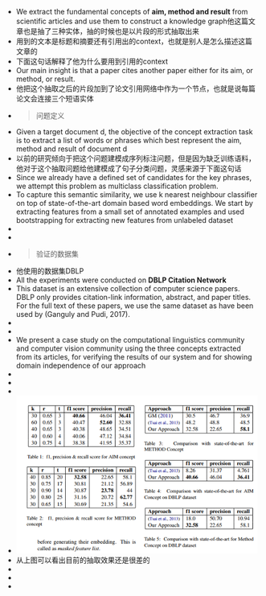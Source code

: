 - We extract the fundamental concepts of **aim, method and result** from scientific articles and use them to construct a knowledge graph他这篇文章也是抽了三种实体，抽的时候也是以片段的形式抽取出来
- 用到的文本是标题和摘要还有引用出的context，也就是别人是怎么描述这篇文章的
- 下面这句话解释了他为什么要用到引用的context
- Our main insight is that a paper cites another paper either for its aim, or method, or result.
- 他把这个抽取之后的片段加到了论文引用网络中作为一个节点，也就是说每篇论文会连接三个短语实体
-
  >问题定义
- Given a target document d, the objective of the concept extraction task is to extract a list of words or phrases which best represent the aim, method and result of document d
- 以前的研究倾向于把这个问题建模成序列标注问题，但是因为缺乏训练语料，他对于这个抽取问题给他建模成了句子分类问题，灵感来源于下面这句话
- Since we already have a defined set of candidates for the key phrases, we attempt this problem as multiclass classification problem.
- To capture this semantic similarity, we use k nearest neighbour classifier on top of state-of-the-art domain based word embeddings. We start by extracting features from a small set of annotated examples and used bootstrapping for extracting new features from unlabeled dataset
-
-
-
  >验证的数据集
- 他使用的数据集DBLP
- All the experiments were conducted on **DBLP Citation Network**
- This dataset is an extensive collection of computer science papers. DBLP only provides
  citation-link information, abstract, and paper titles. For the full text of these papers, we use the same dataset as have been used by (Ganguly and Pudi, 2017).
-
-
- We present a case study on the computational linguistics community and computer vision community using the three concepts extracted from its articles, for verifying the results of our system and for showing domain independence of our approach
-
-
-
- ![image.png](../assets/image_1667812961096_0.png)
- 从上图可以看出目前的抽取效果还是很差的
-
-
-